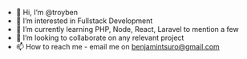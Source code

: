 - 👋 Hi, I’m @troyben
- 👀 I’m interested in Fullstack Development
- 🌱 I’m currently learning PHP, Node, React, Laravel to mention a few
- 💞️ I’m looking to collaborate on any relevant project
- 📫 How to reach me - email me on benjamintsuro@gmail.com

<!---
troyben/troyben is a ✨ special ✨ repository because its `README.md` (this file) appears on your GitHub profile.
You can click the Preview link to take a look at your changes.
--->
